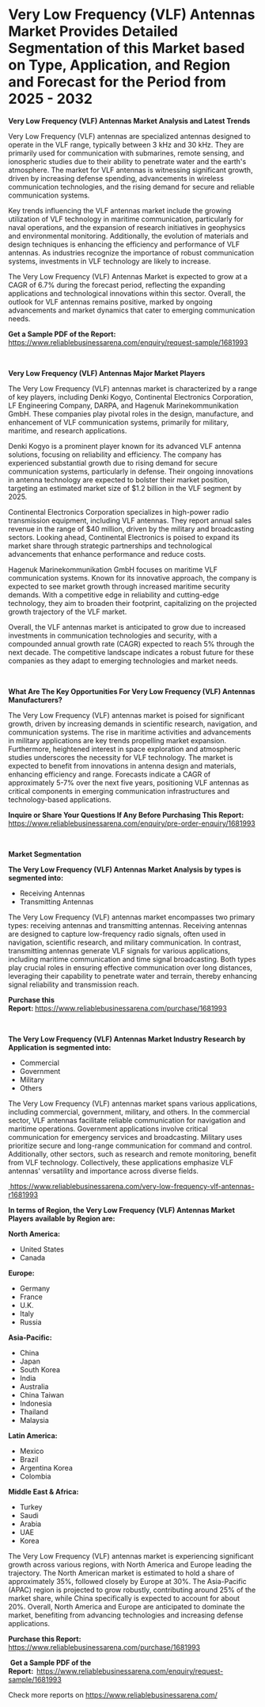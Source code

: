 <p><h1>Very Low Frequency (VLF) Antennas Market Provides Detailed Segmentation of this Market based on Type, Application, and Region and Forecast for the Period from 2025 - 2032</h1></p><p><strong>Very Low Frequency (VLF) Antennas Market Analysis and Latest Trends</strong></p>
<p><p>Very Low Frequency (VLF) antennas are specialized antennas designed to operate in the VLF range, typically between 3 kHz and 30 kHz. They are primarily used for communication with submarines, remote sensing, and ionospheric studies due to their ability to penetrate water and the earth's atmosphere. The market for VLF antennas is witnessing significant growth, driven by increasing defense spending, advancements in wireless communication technologies, and the rising demand for secure and reliable communication systems.</p><p>Key trends influencing the VLF antennas market include the growing utilization of VLF technology in maritime communication, particularly for naval operations, and the expansion of research initiatives in geophysics and environmental monitoring. Additionally, the evolution of materials and design techniques is enhancing the efficiency and performance of VLF antennas. As industries recognize the importance of robust communication systems, investments in VLF technology are likely to increase.</p><p>The Very Low Frequency (VLF) Antennas Market is expected to grow at a CAGR of 6.7% during the forecast period, reflecting the expanding applications and technological innovations within this sector. Overall, the outlook for VLF antennas remains positive, marked by ongoing advancements and market dynamics that cater to emerging communication needs.</p></p>
<p><strong>Get a Sample PDF of the Report:&nbsp;</strong> <a href="https://www.reliablebusinessarena.com/enquiry/request-sample/1681993?utm_campaign=3013&utm_medium=2&utm_source=Github&utm_content=ia&utm_term=25032025&utm_id=very-low-frequency-vlf-antennas">https://www.reliablebusinessarena.com/enquiry/request-sample/1681993</a></p>
<p>&nbsp;</p>
<p><strong>Very Low Frequency (VLF) Antennas Major Market Players</strong></p>
<p><p>The Very Low Frequency (VLF) antennas market is characterized by a range of key players, including Denki Kogyo, Continental Electronics Corporation, LF Engineering Company, DARPA, and Hagenuk Marinekommunikation GmbH. These companies play pivotal roles in the design, manufacture, and enhancement of VLF communication systems, primarily for military, maritime, and research applications.</p><p>Denki Kogyo is a prominent player known for its advanced VLF antenna solutions, focusing on reliability and efficiency. The company has experienced substantial growth due to rising demand for secure communication systems, particularly in defense. Their ongoing innovations in antenna technology are expected to bolster their market position, targeting an estimated market size of $1.2 billion in the VLF segment by 2025.</p><p>Continental Electronics Corporation specializes in high-power radio transmission equipment, including VLF antennas. They report annual sales revenue in the range of $40 million, driven by the military and broadcasting sectors. Looking ahead, Continental Electronics is poised to expand its market share through strategic partnerships and technological advancements that enhance performance and reduce costs.</p><p>Hagenuk Marinekommunikation GmbH focuses on maritime VLF communication systems. Known for its innovative approach, the company is expected to see market growth through increased maritime security demands. With a competitive edge in reliability and cutting-edge technology, they aim to broaden their footprint, capitalizing on the projected growth trajectory of the VLF market.</p><p>Overall, the VLF antennas market is anticipated to grow due to increased investments in communication technologies and security, with a compounded annual growth rate (CAGR) expected to reach 5% through the next decade. The competitive landscape indicates a robust future for these companies as they adapt to emerging technologies and market needs.</p></p>
<p>&nbsp;</p>
<p><strong>What Are The Key Opportunities For Very Low Frequency (VLF) Antennas Manufacturers?</strong></p>
<p><p>The Very Low Frequency (VLF) antennas market is poised for significant growth, driven by increasing demands in scientific research, navigation, and communication systems. The rise in maritime activities and advancements in military applications are key trends propelling market expansion. Furthermore, heightened interest in space exploration and atmospheric studies underscores the necessity for VLF technology. The market is expected to benefit from innovations in antenna design and materials, enhancing efficiency and range. Forecasts indicate a CAGR of approximately 5-7% over the next five years, positioning VLF antennas as critical components in emerging communication infrastructures and technology-based applications.</p></p>
<p><strong>Inquire or Share Your Questions If Any Before Purchasing This Report:</strong> <a href="https://www.reliablebusinessarena.com/enquiry/pre-order-enquiry/1681993?utm_campaign=3013&utm_medium=2&utm_source=Github&utm_content=ia&utm_term=25032025&utm_id=very-low-frequency-vlf-antennas">https://www.reliablebusinessarena.com/enquiry/pre-order-enquiry/1681993</a></p>
<p>&nbsp;</p>
<p><strong>Market Segmentation</strong></p>
<p><strong>The Very Low Frequency (VLF) Antennas Market Analysis by types is segmented into:</strong></p>
<p><ul><li>Receiving Antennas</li><li>Transmitting Antennas</li></ul></p>
<p><p>The Very Low Frequency (VLF) antennas market encompasses two primary types: receiving antennas and transmitting antennas. Receiving antennas are designed to capture low-frequency radio signals, often used in navigation, scientific research, and military communication. In contrast, transmitting antennas generate VLF signals for various applications, including maritime communication and time signal broadcasting. Both types play crucial roles in ensuring effective communication over long distances, leveraging their capability to penetrate water and terrain, thereby enhancing signal reliability and transmission reach.</p></p>
<p><strong>Purchase this Report:&nbsp;</strong><a href="https://www.reliablebusinessarena.com/purchase/1681993?utm_campaign=3013&utm_medium=2&utm_source=Github&utm_content=ia&utm_term=25032025&utm_id=very-low-frequency-vlf-antennas">https://www.reliablebusinessarena.com/purchase/1681993</a></p>
<p>&nbsp;</p>
<p><strong>The Very Low Frequency (VLF) Antennas Market Industry Research by Application is segmented into:</strong></p>
<p><ul><li>Commercial</li><li>Government</li><li>Military</li><li>Others</li></ul></p>
<p><p>The Very Low Frequency (VLF) antennas market spans various applications, including commercial, government, military, and others. In the commercial sector, VLF antennas facilitate reliable communication for navigation and maritime operations. Government applications involve critical communication for emergency services and broadcasting. Military uses prioritize secure and long-range communication for command and control. Additionally, other sectors, such as research and remote monitoring, benefit from VLF technology. Collectively, these applications emphasize VLF antennas' versatility and importance across diverse fields.</p></p>
<p><a href="https://www.reliablebusinessarena.com/very-low-frequency-vlf-antennas-r1681993?utm_campaign=3013&utm_medium=2&utm_source=Github&utm_content=ia&utm_term=25032025&utm_id=very-low-frequency-vlf-antennas">&nbsp;https://www.reliablebusinessarena.com/very-low-frequency-vlf-antennas-r1681993</a></p>
<p><strong>In terms of Region, the Very Low Frequency (VLF) Antennas Market Players available by Region are:</strong></p>
<p>
    <p> <strong> North America: </strong>
        <ul>
            <li>United States</li>
            <li>Canada</li>
        </ul>
        </p> 
    <p> <strong> Europe: </strong>
        <ul>
            <li>Germany</li>
            <li>France</li>
            <li>U.K.</li>
            <li>Italy</li>
            <li>Russia</li>
        </ul>
        </p> 
    <p> <strong> Asia-Pacific: </strong>
        <ul>
            <li>China</li>
            <li>Japan</li>
            <li>South Korea</li>
            <li>India</li>
            <li>Australia</li>
            <li>China Taiwan</li>
            <li>Indonesia</li>
            <li>Thailand</li>
            <li>Malaysia</li>
        </ul>
        </p> 
    <p> <strong> Latin America: </strong>
        <ul>
            <li>Mexico</li>
            <li>Brazil</li>
            <li>Argentina Korea</li>
            <li>Colombia</li>
        </ul>
        </p> 
    <p> <strong> Middle East & Africa: </strong>
        <ul>
            <li>Turkey</li>
            <li>Saudi</li>
            <li>Arabia</li>
            <li>UAE</li>
            <li>Korea</li>
        </ul>
    </p>
    </p>
<p><p>The Very Low Frequency (VLF) antennas market is experiencing significant growth across various regions, with North America and Europe leading the trajectory. The North American market is estimated to hold a share of approximately 35%, followed closely by Europe at 30%. The Asia-Pacific (APAC) region is projected to grow robustly, contributing around 25% of the market share, while China specifically is expected to account for about 20%. Overall, North America and Europe are anticipated to dominate the market, benefiting from advancing technologies and increasing defense applications.</p></p>
<p><strong>Purchase this Report: </strong><a href="https://www.reliablebusinessarena.com/purchase/1681993?utm_campaign=3013&utm_medium=2&utm_source=Github&utm_content=ia&utm_term=25032025&utm_id=very-low-frequency-vlf-antennas">https://www.reliablebusinessarena.com/purchase/1681993</a></p>
<p>&nbsp;<strong>Get a Sample PDF of the Report:&nbsp;&nbsp;</strong><a href="https://www.reliablebusinessarena.com/enquiry/request-sample/1681993?utm_campaign=3013&utm_medium=2&utm_source=Github&utm_content=ia&utm_term=25032025&utm_id=very-low-frequency-vlf-antennas">https://www.reliablebusinessarena.com/enquiry/request-sample/1681993</a></p>
<p><strong></strong></p>
<p>Check more reports on <a href="https://www.reliablebusinessarena.com/?utm_campaign=3013&utm_medium=2&utm_source=Github&utm_content=ia&utm_term=25032025&utm_id=very-low-frequency-vlf-antennas">https://www.reliablebusinessarena.com/</a></p>